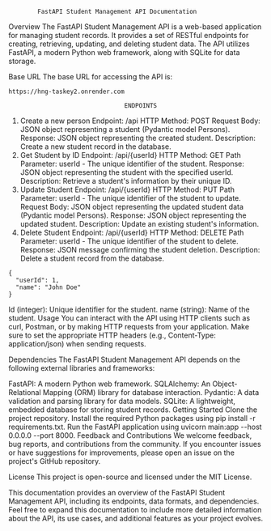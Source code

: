             FastAPI Student Management API Documentation
Overview
The FastAPI Student Management API is a web-based application for managing student records. It provides a set of RESTful endpoints for creating, retrieving, updating, and deleting student data. The API utilizes FastAPI, a modern Python web framework, along with SQLite for data storage.

Base URL
The base URL for accessing the API is:

``` https://hng-taskey2.onrender.com ```


                                    ENDPOINTS
1. Create a new person
  Endpoint: /api
  HTTP Method: POST
  Request Body: JSON object representing a student (Pydantic model Persons).
  Response: JSON object representing the created student.
  Description: Create a new student record in the database.
2. Get Student by ID
  Endpoint: /api/{userId}
  HTTP Method: GET
  Path Parameter: userId - The unique identifier of the student.
  Response: JSON object representing the student with the specified userId.
  Description: Retrieve a student's information by their unique ID.
3. Update Student
  Endpoint: /api/{userId}
  HTTP Method: PUT
  Path Parameter: userId - The unique identifier of the student to update.
  Request Body: JSON object representing the updated student data (Pydantic model Persons).
  Response: JSON object representing the updated student.
  Description: Update an existing student's information.
4. Delete Student
  Endpoint: /api/{userId}
  HTTP Method: DELETE
  Path Parameter: userId - The unique identifier of the student to delete.
  Response: JSON message confirming the student deletion.
  Description: Delete a student record from the database.

```
{
  "userId": 1,
  "name": "John Doe"
}
```
Id (integer): Unique identifier for the student.
name (string): Name of the student.
Usage
You can interact with the API using HTTP clients such as curl, Postman, or by making HTTP requests from your application. Make sure to set the appropriate HTTP headers (e.g., Content-Type: application/json) when sending requests.

Dependencies
The FastAPI Student Management API depends on the following external libraries and frameworks:

FastAPI: A modern Python web framework.
SQLAlchemy: An Object-Relational Mapping (ORM) library for database interaction.
Pydantic: A data validation and parsing library for data models.
SQLite: A lightweight, embedded database for storing student records.
Getting Started
Clone the project repository.
Install the required Python packages using pip install -r requirements.txt.
Run the FastAPI application using uvicorn main:app --host 0.0.0.0 --port 8000.
Feedback and Contributions
We welcome feedback, bug reports, and contributions from the community. If you encounter issues or have suggestions for improvements, please open an issue on the project's GitHub repository.

License
This project is open-source and licensed under the MIT License.

This documentation provides an overview of the FastAPI Student Management API, including its endpoints, data formats, and dependencies. Feel free to expand this documentation to include more detailed information about the API, its use cases, and additional features as your project evolves.




